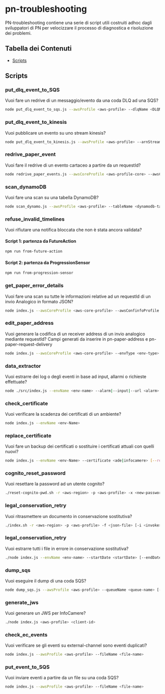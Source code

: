 # pn-troubleshooting

PN-troubleshooting contiene una serie di script utili costruiti adhoc dagli sviluppatori di PN per velocizzare il processo di diagnostica e risoluzione dei problemi.

## Tabella dei Contenuti

- [Scripts](#scripts)

## Scripts

### put_dlq_event_to_SQS
Vuoi fare un redrive di un messaggio/evento da una coda DLQ ad una SQS?
```bash
node put_dlq_event_to_sqs.js --awsProfile <aws-profile> --dlqName <DLQName> --destinationQueueName <SQSName> --idMessage <MessageID>
```

### put_dlq_event_to_kinesis
Vuoi pubblicare un evento su uno stream kinesis?
```bash
node put_dlq_event_to_kinesis.js --awsProfile <aws-profile> --arnStream <kinesis-stream-arn>
```

### redrive_paper_event
Vuoi fare il redrive di un evento cartaceo a partire da un requestId?
```bash
node redrive_paper_events.js --awsCoreProfile <aws-profile-core> --awsConfinfoProfile <aws-profile-confinfo> --requestId <request-id>
```

### scan_dynamoDB
Vuoi fare una scan su una tabella DynamoDB?
```bash
node scan_dynamo.js --awsProfile <aws-profile> --tableName <dynamodb-table>
```

### refuse_invalid_timelines
Vuoi rifiutare una notifica bloccata che non è stata ancora validata?

#### Script 1: partenza da FutureAction
```bash
npm run from-future-action
```

#### Script 2: partenza da ProgressionSensor
```bash
npm run from-progression-sensor
```

### get_paper_error_details
Vuoi fare una scan su tutte le informazioni relative ad un requestId di un invio Analogico in formato JSON?
```bash
node index.js --awsCoreProfile <aws-core-profile> --awsConfinfoProfile <aws-confinfo-profile> --requestId <request-id>
```

### edit_paper_address
Vuoi generare la codifica di un receiver address di un invio analogico mediante requestId? Campi generati da inserire in pn-paper-address e pn-paper-request-delivery 
```bash
node index.js --awsCoreProfile <aws-core-profile> --envType <env-type> --requestId <request-id>
```

### data_extractor
Vuoi estrarre dei log o degli eventi in base ad input, allarmi o richieste effettuate?
```bash
node ./src/index.js --envName <env-name> --alarm|--input|--url <alarm>|<input>|<url> [--start \"<start>\" --logGroups \"<logGroups>\" --traceId <traceId> --limit <limit>]
```

### check_certificate
Vuoi verificare la scadenza dei certificati di un ambiente?
```bash
node index.js --envName <env-Name>
```

### replace_certificate
Vuoi fare un backup dei certificati o sostituire i certificati attuali con quelli nuovi? 
```bash
node index.js --envName <env-Name> --certificate <ade|infocamere> [--replace]
```


### cognito_reset_password
Vuoi resettare la password ad un utente cognito?
```bash
./reset-cognito-pwd.sh -r <aws-region> -p <aws-profile> -x <new-password> -e <email> -c <cognito-user-pool>
```

### legal_conservation_retry
Vuoi ritrasmettere un documento in conservazione sostitutiva?
```bash
./index.sh -r <aws-region> -p <aws-profile> -f <json-file> [-i <invoke>]
```

### legal_conservation_retry
Vuoi estrarre tutti i file in errore in conservazione sostitutiva?
```bash
./node index.js --envName <env-name> --startDate <startDate> [--endDate <endDate>]
```

### dump_sqs
Vuoi eseguire il dump di una coda SQS?
```bash
node dump_sqs.js --awsProfile <aws-profile> --queueName <queue-name> [--format <output-format>]
```

### generate_jws
Vuoi generare un JWS per InfoCamere?
```bash
./node index.js <aws-profile> <client-id>
```

### check_ec_events
Vuoi verificare se gli eventi su external-channel sono eventi duplicati?
```bash
node index.js --awsProfile <aws-profile> --fileName <file-name>
```

### put_event_to_SQS
Vuoi inviare eventi a partire da un file su una coda SQS?
```bash
node index.js --awsProfile <aws-profile> --fileName <file-name>
```